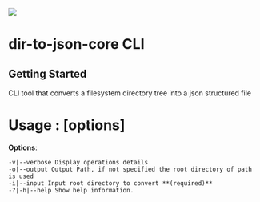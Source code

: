 ![](https://github.com/ppmaluch/dir-to-json-core/workflows/Publish/badge.svg)

# dir-to-json-core CLI

## Getting Started

CLI tool that converts a filesystem directory tree into a json structured file

# Usage : [options]

**Options**:

    -v|--verbose Display operations details
    -o|--output Output Path, if not specified the root directory of path is used
    -i|--input Input root directory to convert **(required)**
    -?|-h|--help Show help information.
